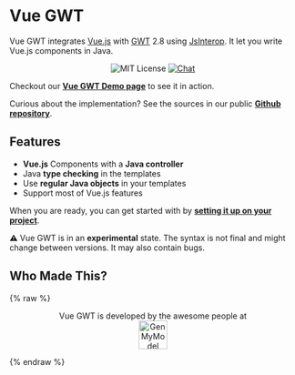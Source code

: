# Vue GWT

Vue GWT integrates [Vue.js](https://vuejs.org/) with [GWT](http://www.gwtproject.org/) 2.8 using [JsInterop](https://docs.google.com/document/d/10fmlEYIHcyead_4R1S5wKGs1t2I7Fnp_PaNaa7XTEk0/view).
It let you write Vue.js components in Java.

<p align="center">
<img src="https://img.shields.io/badge/license-MIT-blue.svg" alt="MIT License"/>
<a href="https://gitter.im/Axellience/vue-gwt"><img src="https://img.shields.io/gitter/room/nwjs/nw.js.svg" alt="Chat"/></a>
</p>

Checkout our **[Vue GWT Demo page](https://axellience.github.io/vue-gwt-demo/)** to see it in action.

Curious about the implementation? See the sources in our public **[Github repository](https://github.com/Axellience/vue-gwt)**.

## Features

* **Vue.js** Components with a **Java controller**
* Java **type checking** in the templates
* Use **regular Java objects** in your templates
* Support most of Vue.js features

When you are ready, you can get started with by **[setting it up on your project](./project-setup.md)**.

⚠️ Vue GWT is in an **experimental** state.
The syntax is not final and might change between versions.
It may also contain bugs.

## Who Made This?

{% raw %}
<p align="center">
    Vue GWT is developed by the awesome people at<br/>
    <a href="https://www.genmymodel.com" target="_blank">
        <img src="https://axellience.github.io/vue-gwt/resources/images/GenMyModel-Logo-Black.png" alt="GenMyModel" height="50"/>
    </a>
</p>
{% endraw %}